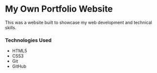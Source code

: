 # My Own Portfolio Website


This was a website built to showcase my web development and technical skills.



### Technologies Used

* HTML5
* CSS3
* Git
* GitHub

